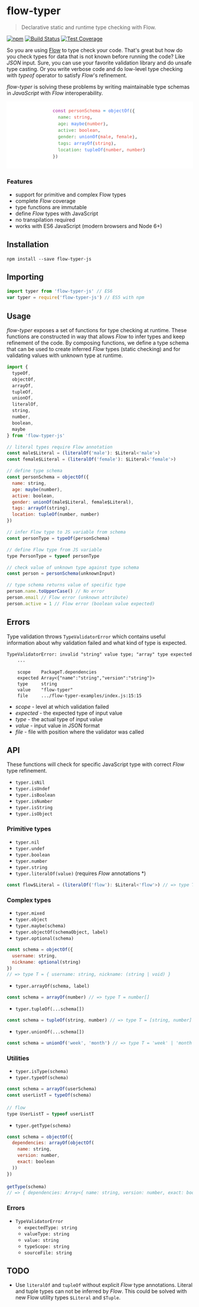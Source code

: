 # flow-typer

> Declarative static and runtime type checking with Flow.

[![npm](https://img.shields.io/npm/v/flow-typer-js.svg?colorB=brightgreen)](https://www.npmjs.com/package/flow-typer-js)
[![Build Status](https://travis-ci.org/gmazovec/flow-typer.svg?branch=master)](https://travis-ci.org/gmazovec/flow-typer)
[![Test Coverage](https://api.codeclimate.com/v1/badges/0a7f801f54a49ffd63c7/test_coverage)](https://codeclimate.com/github/gmazovec/flow-typer/test_coverage)

So you are using [Flow](https://flow.org) to type check your code. That's great but how do you
check types for data that is not known before running the code? Like _JSON_ input.
Sure, you can use your favorite validation library and do unsafe type casting. Or
you write verbose code and do low-level type checking with _typeof_ operator to
satisfy _Flow_'s refinement.

_flow-typer_ is solving these problems by writing maintainable type schemas in
_JavaScript_ with _Flow_ interoperability.

![Flow Typer](./flow-typer.png)

### Features

- support for primitive and complex Flow types
- complete _Flow_ coverage
- type functions are immutable
- define _Flow_ types with JavaScript
- no transpilation required
- works with ES6 JavaScript (modern browsers and Node 6+)


## Installation

```shell
npm install --save flow-typer-js
```


## Importing

```javascript
import typer from 'flow-typer-js' // ES6
var typer = require('flow-typer-js') // ES5 with npm
```


## Usage

_flow-typer_ exposes a set of functions for type checking at runtime. These
functions are constructed in way that allows _Flow_ to infer types and keep
refinement of the code. By composing functions, we define a type schema that
can be used to create inferred _Flow_ types (static checking) and for validating
values with unknown type at runtime.

```javascript
import {
  typeOf,
  objectOf,
  arrayOf,
  tupleOf,
  unionOf,
  literalOf,
  string,
  number,
  boolean,
  maybe
} from 'flow-typer-js'
```

```javascript
// literal types require Flow annotation
const male$Literal = (literalOf('male'): $Literal<'male'>)
const female$Literal = (literalOf('female'): $Literal<'female'>)
```

```javascript
// define type schema
const personSchema = objectOf({
  name: string,
  age: maybe(number),
  active: boolean,
  gender: unionOf(male$Literal, female$Literal),
  tags: arrayOf(string),
  location: tupleOf(number, number)
})
```

```javascript
// infer Flow type to JS variable from schema
const personType = typeOf(personSchema)
```

```javascript
// define Flow type from JS variable
type PersonType = typeof personType
```

```javascript
// check value of unknown type against type schema
const person = personSchema(unknownInput)
```

```javascript
// type schema returns value of specific type
person.name.toUpperCase() // No error
person.email // Flow error (unknown attribute)
person.active = 1 // Flow error (boolean value expected)

```

## Errors

Type validation throws `TypeValidatorError` which contains useful information
about why validation failed and what kind of type is expected.

```
TypeValidatorError: invalid "string" value type; "array" type expected
    ...

    scope    PackageT.dependencies
    expected Array<{"name":"string","version":"string"}>
    type     string
    value    "flow-typer"
    file     .../flow-typer-examples/index.js:15:15

```

- _scope_ - level at which validation failed
- _expected_ - the expected type of input value
- _type_ - the actual type of input value
- _value_ - input value in JSON format
- _file_ - file with position where the validator was called


## API

These functions will check for specific JavaScript type with correct _Flow_ type
refinement.

- `typer.isNil`
- `typer.isUndef`
- `typer.isBoolean`
- `typer.isNumber`
- `typer.isString`
- `typer.isObject`

### Primitive types

- `typer.nil`
- `typer.undef`
- `typer.boolean`
- `typer.number`
- `typer.string`
- `typer.literalOf(value)` (requires _Flow_ annotations \*)

```javascript
const flow$Literal = (literalOf('flow'): $Literal<'flow'>) // => type T = 'flow'
```

### Complex types

- `typer.mixed`
- `typer.object`
- `typer.maybe(schema)`
- `typer.objectOf(schemaObject, label)`
- `typer.optional(schema)`

```javascript
const schema = objectOf({
  username: string,
  nickname: optional(string)
})
// => type T = { username: string, nickname: (string | void) }
```

- `typer.arrayOf(schema, label)`

```javascript
const schema = arrayOf(number) // => type T = number[]
```

- `typer.tupleOf(...schema[])`

```javascript
const schema = tupleOf(string, number) // => type T = [string, number]
```

- `typer.unionOf(...schema[])`

```javascript
const schema = unionOf('week', 'month') // => type T = 'week' | 'month'
```


### Utilities

- `typer.isType(schema)`
- `typer.typeOf(schema)`

```javascript
const schema = arrayOf(userSchema)
const userListT = typeOf(schema)

// flow
type UserListT = typeof userListT
```

- `typer.getType(schema)`

```javascript
const schema = objectOf({
  dependencies: arrayOf(objectOf(
    name: string,
    version: number,
    exact: boolean
  ))
})

getType(schema)
// => { dependencies: Array<{ name: string, version: number, exact: boolean }> }
```

### Errors

- `TypeValidatorError`
  - `expectedType: string`
  - `valueType: string`
  - `value: string`
  - `typeScope: string`
  - `sourceFile: string`

## TODO

- Use `literalOf` and `tupleOf` without explicit _Flow_ type annotations. Literal
and tuple types can not be inferred by _Flow_. This could be solved with new
Flow utility types `$Literal` and `$Tuple`.
